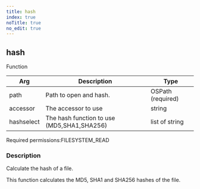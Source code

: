```yaml
---
title: hash
index: true
noTitle: true
no_edit: true
---
```




<div class="vql_item"></div>


## hash
<span class='vql_type label label-warning pull-right page-header'>Function</span>



<div class="vqlargs"></div>

Arg | Description | Type
----|-------------|-----
path|Path to open and hash.|OSPath (required)
accessor|The accessor to use|string
hashselect|The hash function to use (MD5,SHA1,SHA256)|list of string

<span class="permission_list vql_type">Required permissions:</span><span class="permission_list linkcolour label label-important">FILESYSTEM_READ</span>

### Description

Calculate the hash of a file.

This function calculates the MD5, SHA1 and SHA256 hashes of the file.


